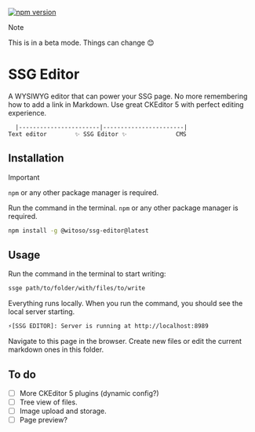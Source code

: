 [![npm version](https://badge.fury.io/js/@witoso%2Fssg-editor.svg)](https://badge.fury.io/js/@witoso%2Fssg-editor)

> [!NOTE]  
> This is in a beta mode. Things can change 😊

# SSG Editor

A WYSIWYG editor that can power your SSG page. No more remembering how to add a link in Markdown. Use great CKEditor 5 with perfect editing experience.

```
  |-----------------------|-----------------------|
Text editor        ✨ SSG Editor ✨              CMS
```

## Installation

> [!IMPORTANT]  
> `npm` or any other package manager is required.

Run the command in the terminal. `npm` or any other package manager is required.

```sh
npm install -g @witoso/ssg-editor@latest
```

## Usage

Run the command in the terminal to start writing:

```sh
ssge path/to/folder/with/files/to/write
```

Everything runs locally. When you run the command, you should see the local server starting.

```sh
⚡️[SSG EDITOR]: Server is running at http://localhost:8989
```

Navigate to this page in the browser. Create new files or edit the current markdown ones in this folder.

## To do
- [ ] More CKEditor 5 plugins (dynamic config?)
- [ ] Tree view of files.
- [ ] Image upload and storage.
- [ ] Page preview?
